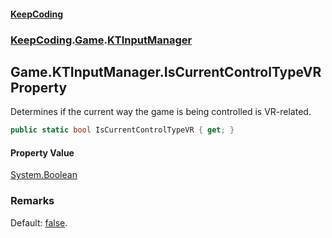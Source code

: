 #### [KeepCoding](index.md 'index')
### [KeepCoding](KeepCoding.md 'KeepCoding').[Game](Game.md 'KeepCoding.Game').[KTInputManager](Game.KTInputManager.md 'KeepCoding.Game.KTInputManager')
## Game.KTInputManager.IsCurrentControlTypeVR Property
Determines if the current way the game is being controlled is VR-related.  
```csharp
public static bool IsCurrentControlTypeVR { get; }
```
#### Property Value
[System.Boolean](https://docs.microsoft.com/en-us/dotnet/api/System.Boolean 'System.Boolean')
### Remarks
Default: [false](https://docs.microsoft.com/en-us/dotnet/csharp/language-reference/builtin-types/bool 'https://docs.microsoft.com/en-us/dotnet/csharp/language-reference/builtin-types/bool').  
